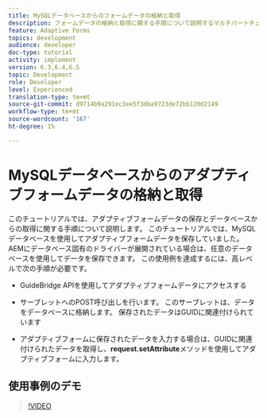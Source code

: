 ```yaml
---
title: MySQLデータベースからのフォームデータの格納と取得
description: フォームデータの格納と取得に関する手順について説明するマルチパートチュートリアル
feature: Adaptive Forms
topics: development
audience: developer
doc-type: tutorial
activity: implement
version: 6.3,6.4,6.5
topic: Development
role: Developer
level: Experienced
translation-type: tm+mt
source-git-commit: d9714b9a291ec3ee5f3dba9723de72bb120d2149
workflow-type: tm+mt
source-wordcount: '167'
ht-degree: 1%

---
```



# MySQLデータベースからのアダプティブフォームデータの格納と取得

このチュートリアルでは、アダプティブフォームデータの保存とデータベースからの取得に関する手順について説明します。 このチュートリアルでは、MySQLデータベースを使用してアダプティブフォームデータを保存していました。 AEMにデータベース固有のドライバーが展開されている場合は、任意のデータベースを使用してデータを保存できます。 この使用例を達成するには、高レベルで次の手順が必要です。

* GuideBridge APIを使用してアダプティブフォームデータにアクセスする

* サーブレットへのPOST呼び出しを行います。 このサーブレットは、データをデータベースに格納します。 保存されたデータはGUIDに関連付けられています

* アダプティブフォームに保存されたデータを入力する場合は、GUIDに関連付けられたデータを取得し、**request.setAttribute**&#x200B;メソッドを使用してアダプティブフォームに入力します。

## 使用事例のデモ

>[!VIDEO](https://video.tv.adobe.com/v/27829?quality=9&learn=on)
